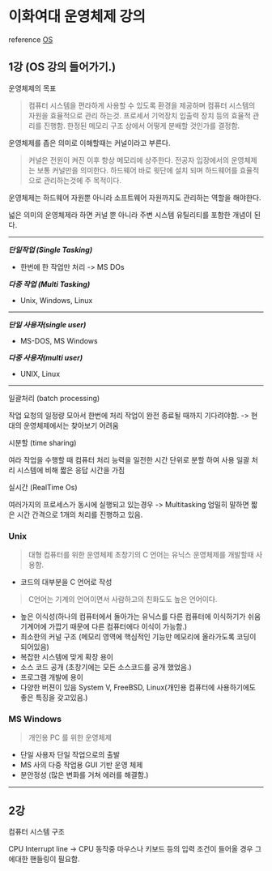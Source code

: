 # 이화여대 운영체제 강의 

reference [OS](http://www.kocw.net/home/m/cview.do?cid=3646706b4347ef09)

## 1강 (OS 강의 들어가기.)

운영체제의 목표

> 컴퓨터 시스템을 편라하게 사용할 수 있도록 환경을 제공하며 컴퓨터 시스템의 자원을 효율적으로 관리 하는것. 
> 프로세서 기억장치 입출력 장치 등의 효율적 관리를 진행함. 한정된 메모리 구조 상에서 어떻게 분배할 것인가를 결정함.

운영체제를 좁은 의미로 이해할때는 커널이라고 부른다.

> 커널은 전원이 켜진 이후 항상 메모리에 상주한다. 전공자 입장에서의 운영체제는 보통 커널만을 의미한다. 하드웨어 바로 윗단에 설치 되며 하드웨어를 효율적으로
> 관리하는것에 주 목적이다. 

운영체제는 하드웨어 자원뿐 아니라 소프트웨어 자원까지도 관리하는 역할을 해야한다.

넓은 의미의 운영체제라 하면 커널 뿐 아니라 주변 시스템 유틸리티를 포함한 개념이 된다.

---

***단일작업 (Single Tasking)***
- 한번에 한 작업만 처리 -> MS DOs

***다중 작업 (Multi Tasking)***
 - Unix, Windows, Linux

---


***단일 사용자(single user)***
- MS-DOS, MS Windows

***다중 사용자(multi user)***
- UNIX, Linux

---

일괄처리 (batch processing)

작업 요청의 일정량 모아서 한번에 처리 작업이 완전 종료될 때까지 기다려야함. -> 현대의 운영체제에서는 찾아보기 어려움

시분할 (time sharing)

여라 작업을 수행할 때 컴퓨터 처리 능력을 일전한 시간 단위로 분할 하여 사용 일괄 처리 시스템에 비해 짧은 응답 시간을 가짐

실시간 (RealTime Os)

여러가지의 프로세스가 동시에 실행되고 있는경우 -> Multitasking 엄밀히 말하면 짧은 시간 간격으로 1개의 처리를 진행하고 있음.

### Unix
> 대형 컴퓨터를 위한 운영체제 초창기의 C 언어는 유닉스 운영체제를 개발할때 사용함. 

- 코드의 대부분을 C 언어로 작성
> C언어는 기계의 언어이면서 사람하고의 친화도도 높은 언어이다. 

- 높은 이식성(하나의 컴퓨터에서 돌아가는 유닉스를 다른 컴퓨터에 이식하기가 쉬움 기계어에 가깝기 때문에 다른 컴퓨터에다 이식이 가능함.)
- 최소한의 커널 구조 (메모리 영역에 핵심적인 기능만 메모리에 올라가도록 코딩이 되어있음)
- 복잡한 시스템에 맞게 확장 용이
- 소스 코드 공개 (초창기에는 모든 소스코드를 공개 했었음.)
- 프로그램 개발에 용이
- 다양한 버젼이 있음 System V, FreeBSD, Linux(개인용 컴퓨터에 사용하기에도 좋은 특징을 갖고있음.)

### MS Windows
> 개인용 PC 를 위한 운영체제
- 단일 사용자 단일 작업으로의 출발
- MS 사의 다중 작업용 GUI 기반 운영 체제
- 분안정성 (많은 변화를 거쳐 에러를 해결함.)

----
## 2강

컴퓨터 시스템 구조 

CPU Interrupt line -> CPU 동작중 마우스나 키보드 등의 입력 조건이 들어올 경우 그에대한 핸들링이 필요함.



</br></br></br></br></br></br>








